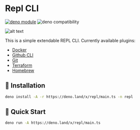# Repl CLI

[![deno module](https://shield.deno.dev/x/repl)](https://deno.land/x/repl)
![deno compatibility](https://shield.deno.dev/deno/^1.37)

![ alt text](./demo.gif)

This is a simple extendable REPL CLI.
Currently available plugins:

- [Docker](https://docker.com/)
- [Github CLI](https://cli.github.com/)
- [Git](https://git-scm.com/)
- [Terraform](https://terraform.io/)
- [Homebrew](https://brew.sh/)
  
## 🚚 Installation

```bash
deno install -A -r https://deno.land/x/repl/main.ts -n repl
```

## 🚀 Quick Start

```bash
deno run -A https://deno.land/x/repl/main.ts
```
